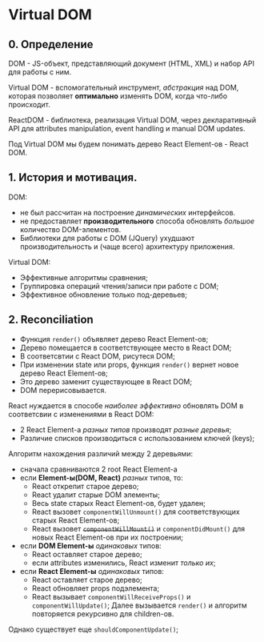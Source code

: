 # Virtual DOM

## 0. Определение

DOM - JS-объект, представляющий документ (HTML, XML) и набор API для работы с ним.

Virtual DOM - вспомогательный инструмент, _абстракция_ над DOM, которая позволяет __оптимально__ изменять DOM, когда что-либо происходит.

ReactDOM - библиотека, реализация Virtual DOM,
через декларативный API для attributes manipulation, event handling и manual DOM updates.

Под Virtual DOM мы будем понимать дерево React Element-ов - React DOM.

## 1. История и мотивация.

DOM:
- не был рассчитан на построение _динамических_ интерфейсов.
- не предоставляет __производительного__ способа обновлять _большое_ количество DOM-элементов.
- Библиотеки для работы с DOM (JQuery) ухудшают производительность и (чаще всего) архитектуру приложения.

Virtual DOM:
- Эффективные алгоритмы сравнения;
- Группировка операций чтения/записи при работе с DOM;
- Эффективное обновление только под-деревьев;


## 2. Reconciliation

- Функция `render()` объявляет дерево React Element-ов;
- Дерево помещается в соответствующее место в React DOM;
- В соответсвтии с React DOM, рисутеся DOM;
- При изменении state или props, функция `render()` вернет новое дерево React Element-ов;
- Это дерево заменит существующее в React DOM;
- DOM перерисовывается.

React нуждается в способе _наиболее эффективно_ обновлять DOM в соответсвии с изменениями в React DOM:
- 2 React Element-а _разных типов_ производят _разные деревья_;
- Различие списков производиться с использованием ключей (keys);

Алгоритм нахождения различий между 2 деревьями:

- сначала сравниваются 2 root React Element-а
- если __Element-ы(DOM, React)__ _разных_ типов, то:
  - React открепит старое дерево;
  - React удалит старые DOM элементы;
  - Весь state старых React Element-ов, будет удален;
  - React вызовет `componentWillUnmount()` для соответствующих старых React Element-ов;
  - React вызовет ~~`componentWillMount()`~~ и `componentDidMount()` для новых React Element-ов при их построении;
- если __DOM Element-ы__ _одинаковых_ типов:
  - React оставляет старое дерево;
  - если attributes изменились, React изменит _только их_;
- если __React Element-ы__ _одинаковых_ типов:
  - React оставляет старое дерево;
  - React обновляет props подэлемента;
  - React вызывает `componentWillReceiveProps()` и `componentWillUpdate()`;
Далее вызывается `render()` и алгоритм повторяется рекурсивно для children-ов.

Однако существует еще `shouldComponentUpdate()`;
